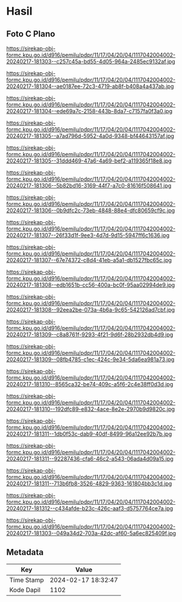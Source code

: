 # Hasil

## Foto C Plano

https://sirekap-obj-formc.kpu.go.id/d916/pemilu/pdpr/11/17/04/20/04/1117042004002-20240217-181303--c257c45a-bd55-4d05-964a-2485ec9132af.jpg

https://sirekap-obj-formc.kpu.go.id/d916/pemilu/pdpr/11/17/04/20/04/1117042004002-20240217-181304--ae0187ee-72c3-4719-ab8f-b408a4a437ab.jpg

https://sirekap-obj-formc.kpu.go.id/d916/pemilu/pdpr/11/17/04/20/04/1117042004002-20240217-181304--ede69a7c-2158-443b-8da7-c7157fa0f3a0.jpg

https://sirekap-obj-formc.kpu.go.id/d916/pemilu/pdpr/11/17/04/20/04/1117042004002-20240217-181305--a7ad796d-5952-4a0d-9348-bf44643157af.jpg

https://sirekap-obj-formc.kpu.go.id/d916/pemilu/pdpr/11/17/04/20/04/1117042004002-20240217-181305--31ddd469-47a6-4a69-bef2-a119365f18e8.jpg

https://sirekap-obj-formc.kpu.go.id/d916/pemilu/pdpr/11/17/04/20/04/1117042004002-20240217-181306--5b82bd16-3169-44f7-a7c0-81616f508641.jpg

https://sirekap-obj-formc.kpu.go.id/d916/pemilu/pdpr/11/17/04/20/04/1117042004002-20240217-181306--0b9dfc2c-73eb-4848-88e4-dfc80659cf9c.jpg

https://sirekap-obj-formc.kpu.go.id/d916/pemilu/pdpr/11/17/04/20/04/1117042004002-20240217-181307--26f33d1f-9ee3-4d7d-9d15-5947ff6c1636.jpg

https://sirekap-obj-formc.kpu.go.id/d916/pemilu/pdpr/11/17/04/20/04/1117042004002-20240217-181307--67e74372-c8d4-41eb-a5a1-db1527fbc65c.jpg

https://sirekap-obj-formc.kpu.go.id/d916/pemilu/pdpr/11/17/04/20/04/1117042004002-20240217-181308--edb1651b-cc56-400a-bc0f-95aa02994de9.jpg

https://sirekap-obj-formc.kpu.go.id/d916/pemilu/pdpr/11/17/04/20/04/1117042004002-20240217-181308--92eea2be-073a-4b6a-9c65-542126ad7cbf.jpg

https://sirekap-obj-formc.kpu.go.id/d916/pemilu/pdpr/11/17/04/20/04/1117042004002-20240217-181309--c8a8761f-9293-4f21-9d6f-28b2932db4d9.jpg

https://sirekap-obj-formc.kpu.go.id/d916/pemilu/pdpr/11/17/04/20/04/1117042004002-20240217-181309--08fb4785-c1ec-424c-9e34-5da6ea981a73.jpg

https://sirekap-obj-formc.kpu.go.id/d916/pemilu/pdpr/11/17/04/20/04/1117042004002-20240217-181310--8565ca32-be74-409c-a5f6-2c4e38ff0d3d.jpg

https://sirekap-obj-formc.kpu.go.id/d916/pemilu/pdpr/11/17/04/20/04/1117042004002-20240217-181310--192dfc89-e832-4ace-8e2e-2970b9d9820c.jpg

https://sirekap-obj-formc.kpu.go.id/d916/pemilu/pdpr/11/17/04/20/04/1117042004002-20240217-181311--1db0f53c-dab9-40df-8499-96a12ee92b7b.jpg

https://sirekap-obj-formc.kpu.go.id/d916/pemilu/pdpr/11/17/04/20/04/1117042004002-20240217-181311--92287436-cfa6-46c2-a543-06ada4d09a15.jpg

https://sirekap-obj-formc.kpu.go.id/d916/pemilu/pdpr/11/17/04/20/04/1117042004002-20240217-181311--713b6fb8-3526-4829-9363-161804bb3c1d.jpg

https://sirekap-obj-formc.kpu.go.id/d916/pemilu/pdpr/11/17/04/20/04/1117042004002-20240217-181312--c434afde-b23c-426c-aaf3-d5757764ce7a.jpg

https://sirekap-obj-formc.kpu.go.id/d916/pemilu/pdpr/11/17/04/20/04/1117042004002-20240217-181303--049a34d2-703a-42dc-af60-5a6ec825409f.jpg


## Metadata

| Key        | Value               |
| ---------- | ------------------- |
| Time Stamp | 2024-02-17 18:32:47 |
| Kode Dapil | 1102                |



